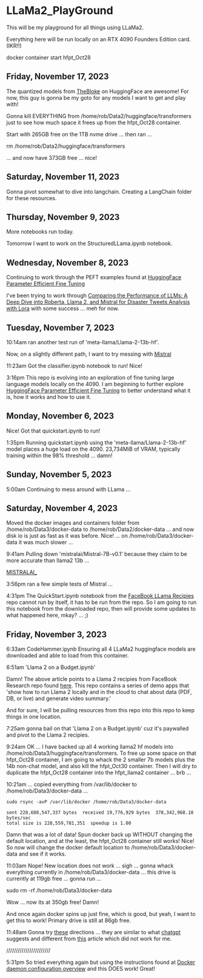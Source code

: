 # LLaMa2_PlayGround

This will be my playground for all things using LLaMa2. 

Everything here will be run locally on an RTX 4090 Founders Edition card. (IKR!!)

docker container start hfpt_Oct28

## Friday, November 17, 2023

The quantized models from [TheBloke](https://huggingface.co/TheBloke) 
 on HuggingFace are awesome! For now, this guy is gonna be my goto for any models I want to get and play with!

 Gonna kill EVERYTHING from /home/rob/Data2/huggingface/transformers just to see how much space it frees up from the hfpt_Oct28 container. 

 Start with 265GB free on the 1TB nvme drive ... then ran ...

 rm /home/rob/Data2/huggingface/transformers 

 ... and now have 373GB free ... nice!

## Saturday, November 11, 2023

Gonna pivot somewhat to dive into langchain. Creating a LangChain folder for these resources.

## Thursday, November 9, 2023

More notebooks run today. 

Tomorrow I want to work on the StructuredLLama.ipynb notebook.

## Wednesday, November 8, 2023

Continuing to work through the PEFT examples found at [HuggingFace Parameter Efficient Fine Tuning](https://huggingface.co/docs/peft/index)

I've been trying to work through [Comparing the Performance of LLMs: A Deep Dive into Roberta, Llama 2, and Mistral for Disaster Tweets Analysis with Lora](https://huggingface.co/blog/Lora-for-sequence-classification-with-Roberta-Llama-Mistral) with some success ... meh for now.

## Tuesday, November 7, 2023

10:14am ran another test run of 'meta-llama/Llama-2-13b-hf'.

Now, on a slightly different path, I want to try messing with [Mistral](https://docs.mistral.ai/quickstart/)

11:23am Got the classifier.ipynb notebook to run! Nice!

3:16pm This repo is evolving into an exploration of fine tuning large language models locally on the 4090. I am beginning to further explore [HuggingFace Parameter Efficient Fine Tuning](https://huggingface.co/docs/peft/index) to better understand what it is, how it works and how to use it.

## Monday, November 6, 2023

Nice! Got that quickstart.ipynb to run!

1:35pm Running quickstart.ipynb using the 'meta-llama/Llama-2-13b-hf' model places a huge load on the 4090. 23,734MiB of VRAM, typically training within the 98% threshold ... damn!

## Sunday, November 5, 2023

5:00am Continuing to mess around with LLama ...

## Saturday, November 4, 2023

Moved the docker images and containers folder from /home/rob/Data3/docker-data to /home/rob/Data2/docker-data ... and now disk io is just as fast as it was before. Nice! ... on /home/rob/Data3/docker-data it was much slower ... 

9:41am Pulling down 'mistralai/Mistral-7B-v0.1' because they claim to be more accurate than llama2 13b ...

[MISTRALAI_](https://mistral.ai/)

3:56pm ran a few simple tests of Mistral ...

4:31pm The QuickStart.ipynb notebook from the [FaceBook LLama Recipies](https://github.com/facebookresearch/llama-recipes/tree/main) repo cannot run by itself, it has to be run from the repo. So I am going to run this notebook from the downloaded repo, then will provide some updates to what happened here, mkay? ... ;)

## Friday, November 3, 2023

6:33am CodeHammer.ipynb Ensuring all 4 LLaMa2 huggingface models are downloaded and able to load from this container.

6:51am 'Llama 2 on a Budget.ipynb'

Damn! The above article points to a Llama 2 recipies from FaceBook Research repo found [here](https://github.com/facebookresearch/llama-recipes/tree/main). This repo contains a series of demo apps that 'show how to run Llama 2 locally and in the cloud to chat about data (PDF, DB, or live) and generate video summary.'

And for sure, I will be pulling resources from this repo into this repo to keep things in one location.

7:25am gonna bail on that 'Llama 2 on a Budget.ipynb' cuz it's paywalled and pivot to the Llama 2 recipies.

9:24am OK ... I have backed up all 4 working llama2 hf models into /home/rob/Data3/huggingface/transformers. To free up some space on that hfpt_Oct28 container, I am going to whack the 2 smaller 7b models plus the 14b non-chat model, and also kill the hfpt_Oct30 container. Then I will dry to duplicate the hfpt_Oct28 container into the hfpt_llama2 container ... brb ...

10:21am ... copied everything from /var/lib/docker to /home/rob/Data3/docker-data ...

    sudo rsync -avP /var/lib/docker /home/rob/Data3/docker-data

	sent 228,688,547,337 bytes  received 19,776,929 bytes  378,342,968.18 bytes/sec
	total size is 228,559,781,351  speedup is 1.00

Damn that was a lot of data! Spun docker back up WITHOUT changing the default location, and at the least, the hfpt_Oct28 container still works! Nice! So now will change the docker default location to /home/rob/Data3/docker-data and see if it works.

11:03am Nope! New location does not work ... sigh ... gonna whack everything currently in /home/rob/Data3/docker-data ... this drive is currently at 119gb free ... gonna run ...

sudo rm -rf /home/rob/Data3/docker-data 

Wow ... now its at 350gb free! Damn!

And once again docker spins up just fine, which is good, but yeah, I want to get this to work! Primary drive is still at 86gb free.

11:48am Gonna try [these](https://docs.docker.com/config/daemon/) directions ... they are similar to what [chatgpt](https://chat.openai.com/c/28f160f1-f1a0-4e5d-ae16-54225479b6e1) suggests and different from [this](https://linuxconfig.org/how-to-move-docker-s-default-var-lib-docker-to-another-directory-on-ubuntu-debian-linux) article which did not work for me.

///////////////////////

5:31pm So tried everything again but using the instructions found at [Docker daemon configuration overview](https://docs.docker.com/config/daemon/) and this DOES work! Great!




